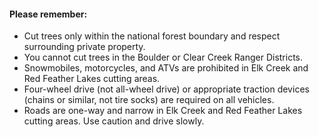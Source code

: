 #### Please remember:

*   Cut trees only within the national forest boundary and respect surrounding private property.
*   You cannot cut trees in the Boulder or Clear Creek Ranger Districts. 
*   Snowmobiles, motorcycles, and ATVs are prohibited in Elk Creek and Red Feather Lakes cutting areas.  
*   Four-wheel drive (not all-wheel drive) or appropriate traction devices (chains or similar, not tire socks) are required on all vehicles.
* Roads are one-way and narrow in Elk Creek and Red Feather Lakes cutting areas. Use caution and drive slowly.
